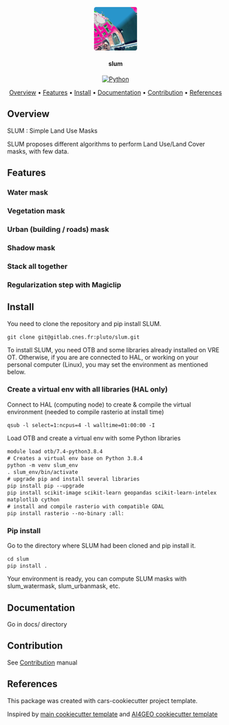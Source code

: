 <div align="center">
  <a href="https://gitlab.cnes.fr/pluto/slum"><img src="docs/source/images/logo_SLUM_256.png" alt="SLUM" title="SLUM"  width="20%"></a>

<h4>slum</h4>

[![Python](https://img.shields.io/badge/python-v3.6+-blue.svg)](https://www.python.org/downloads/release/python-360/)


<p>
  <a href="#overview">Overview</a> •
  <a href="#features">Features</a> •
  <a href="#install">Install</a> •
  <a href="#documentation">Documentation</a> •
  <a href="#contribution">Contribution</a> •
  <a href="#references">References</a>
</p>
</div>

## Overview

SLUM : Simple Land Use Masks

SLUM proposes different algorithms to perform Land Use/Land Cover masks, with few data.

## Features

### Water mask

### Vegetation mask

### Urban (building / roads) mask

### Shadow mask

### Stack all together

### Regularization step with Magiclip


## Install
You need to clone the repository and pip install SLUM.
```
git clone git@gitlab.cnes.fr:pluto/slum.git
```
To install SLUM, you need OTB and some libraries already installed on VRE OT.
Otherwise, if you are are connected to HAL, or working on your personal computer (Linux), 
you may set the environment as mentioned below.
### Create a virtual env with all libraries (HAL only)
Connect to HAL (computing node) to create & compile the virtual environment (needed to compile rasterio at install time)
```
qsub -l select=1:ncpus=4 -l walltime=01:00:00 -I
```
Load OTB and create a virtual env with some Python libraries
```
module load otb/7.4-python3.8.4
# Creates a virtual env base on Python 3.8.4
python -m venv slum_env
. slum_env/bin/activate
# upgrade pip and install several libraries
pip install pip --upgrade
pip install scikit-image scikit-learn geopandas scikit-learn-intelex matplotlib cython
# install and compile rasterio with compatible GDAL 
pip install rasterio --no-binary :all:
```
### Pip install
Go to the directory where SLUM had been cloned and pip install it.
```
cd slum
pip install .
```
Your environment is ready, you can compute SLUM masks with slum_watermask, slum_urbanmask, etc.

## Documentation

Go in docs/ directory



## Contribution

See [Contribution](./CONTRIBUTING.md) manual



## References

This package was created with cars-cookiecutter project template.

Inspired by [main cookiecutter template](https://github.com/audreyfeldroy/cookiecutter-pypackage) and 
[AI4GEO cookiecutter template](https://gitlab.cnes.fr/ai4geo/lot2/cookiecutter-python)
